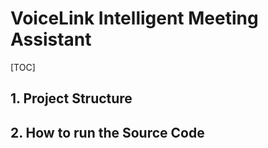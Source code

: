 # VoiceLink Intelligent Meeting Assistant

[TOC]

## 1. Project Structure



## 2. How to run the Source Code

